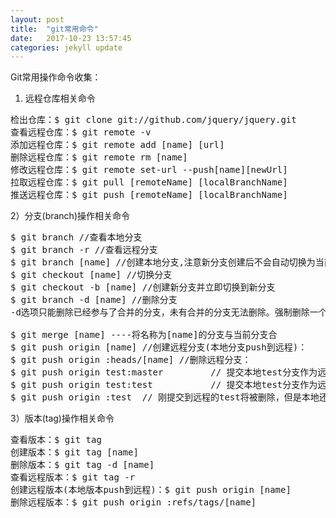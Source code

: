 ```yaml
---
layout: post
title:  "git常用命令"
date:   2017-10-23 13:57:45
categories: jekyll update
---
```


Git常用操作命令收集：


1) 远程仓库相关命令

<pre>
检出仓库：$ git clone git://github.com/jquery/jquery.git 
查看远程仓库：$ git remote -v
添加远程仓库：$ git remote add [name] [url]
删除远程仓库：$ git remote rm [name]
修改远程仓库：$ git remote set-url --push[name][newUrl]
拉取远程仓库：$ git pull [remoteName] [localBranchName]
推送远程仓库：$ git push [remoteName] [localBranchName]
</pre>
 
2）分支(branch)操作相关命令

<pre>
$ git branch //查看本地分支
$ git branch -r //查看远程分支
$ git branch [name] //创建本地分支,注意新分支创建后不会自动切换为当前分支
$ git checkout [name] //切换分支
$ git checkout -b [name] //创建新分支并立即切换到新分支
$ git branch -d [name] //删除分支
-d选项只能删除已经参与了合并的分支，未有合并的分支无法删除。强制删除一个分支，使用-D选项

$ git merge [name] ----将名称为[name]的分支与当前分支合
$ git push origin [name] //创建远程分支(本地分支push到远程)：
$ git push origin :heads/[name] //删除远程分支：
$ git push origin test:master         // 提交本地test分支作为远程的master分支 
$ git push origin test:test           // 提交本地test分支作为远程的test分支
$ git push origin :test  // 刚提交到远程的test将被删除，但是本地还会保存的，不用担心
</pre>

3）版本(tag)操作相关命令

<pre>
查看版本：$ git tag
创建版本：$ git tag [name]
删除版本：$ git tag -d [name]
查看远程版本：$ git tag -r
创建远程版本(本地版本push到远程)：$ git push origin [name]
删除远程版本：$ git push origin :refs/tags/[name]
</pre>
 
